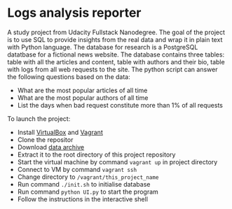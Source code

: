 # Logs analysis reporter

A study project from Udacity Fullstack Nanodegree.
The goal of the project is to use SQL to provide insights from the real data and wrap it in plain text with Python language. The database for research is a PostgreSQL datatbase for a fictional news website. The database contains three tables: table with all the articles and content, table with authors and their bio, table with logs from all web requests to the site.
The python script can answer the following questions based on the data:
- What are the most popular articles of all time
- What are the most popular authors of all time
- List the days when bad request constitute more than 1% of all requests


To launch the project:
- Install [VirtualBox](https://www.virtualbox.org/wiki/Downloads) and [Vagrant](https://www.vagrantup.com/downloads.html)
- Clone the repositor
- Download [data archive](https://d17h27t6h515a5.cloudfront.net/topher/2016/August/57b5f748_newsdata/newsdata.zip)
- Extract it to the root directory of this project repository
- Start the virtual machine by command `vagrant up` in project directory
- Connect to VM by command `vagrant ssh`
- Change directory to `/vagrant/this_project_name`
- Run command `./init.sh` to initialise database
- Run command `python UI.py` to start the program
- Follow the instructions in the interactive shell